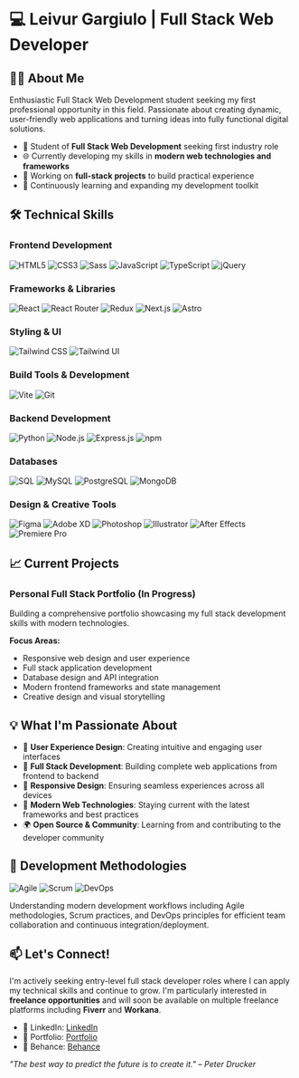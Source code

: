 # 💻 Leivur Gargiulo | Full Stack Web Developer

## 👨‍💻 About Me

Enthusiastic Full Stack Web Development student seeking my first professional opportunity in this field. Passionate about creating dynamic, user-friendly web applications and turning ideas into fully functional digital solutions.

- 🚀 Student of **Full Stack Web Development** seeking first industry role
- 🌐 Currently developing my skills in **modern web technologies and frameworks**
- 🔧 Working on **full-stack projects** to build practical experience
- 🌱 Continuously learning and expanding my development toolkit

## 🛠️ Technical Skills

### Frontend Development
![HTML5](https://img.shields.io/badge/HTML5-E34F26?style=flat-square&logo=html5&logoColor=white)
![CSS3](https://img.shields.io/badge/CSS3-1572B6?style=flat-square&logo=css3&logoColor=white)
![Sass](https://img.shields.io/badge/Sass-CC6699?style=flat-square&logo=sass&logoColor=white)
![JavaScript](https://img.shields.io/badge/JavaScript-F7DF1E?style=flat-square&logo=javascript&logoColor=black)
![TypeScript](https://img.shields.io/badge/TypeScript-007ACC?style=flat-square&logo=typescript&logoColor=white)
![jQuery](https://img.shields.io/badge/jQuery-0769AD?style=flat-square&logo=jquery&logoColor=white)

### Frameworks & Libraries
![React](https://img.shields.io/badge/React-20232A?style=flat-square&logo=react&logoColor=61DAFB)
![React Router](https://img.shields.io/badge/React_Router-CA4245?style=flat-square&logo=react-router&logoColor=white)
![Redux](https://img.shields.io/badge/Redux-593D88?style=flat-square&logo=redux&logoColor=white)
![Next.js](https://img.shields.io/badge/Next.js-000000?style=flat-square&logo=nextdotjs&logoColor=white)
![Astro](https://img.shields.io/badge/Astro-0C1222?style=flat-square&logo=astro&logoColor=FDFDFE)

### Styling & UI
![Tailwind CSS](https://img.shields.io/badge/Tailwind_CSS-38B2AC?style=flat-square&logo=tailwind-css&logoColor=white)
![Tailwind UI](https://img.shields.io/badge/Tailwind_UI-06B6D4?style=flat-square&logo=tailwindcss&logoColor=white)

### Build Tools & Development
![Vite](https://img.shields.io/badge/Vite-646CFF?style=flat-square&logo=vite&logoColor=white)
![Git](https://img.shields.io/badge/Git-F05032?style=flat-square&logo=git&logoColor=white)

### Backend Development
![Python](https://img.shields.io/badge/Python-3776AB?style=flat-square&logo=python&logoColor=white)
![Node.js](https://img.shields.io/badge/Node.js-43853D?style=flat-square&logo=node.js&logoColor=white)
![Express.js](https://img.shields.io/badge/Express.js-404D59?style=flat-square&logo=express&logoColor=white)
![npm](https://img.shields.io/badge/npm-CB3837?style=flat-square&logo=npm&logoColor=white)

### Databases
![SQL](https://img.shields.io/badge/SQL-4479A1?style=flat-square&logo=amazon-dynamodb&logoColor=white)
![MySQL](https://img.shields.io/badge/MySQL-00000F?style=flat-square&logo=mysql&logoColor=white)
![PostgreSQL](https://img.shields.io/badge/PostgreSQL-316192?style=flat-square&logo=postgresql&logoColor=white)
![MongoDB](https://img.shields.io/badge/MongoDB-4EA94B?style=flat-square&logo=mongodb&logoColor=white)

### Design & Creative Tools
![Figma](https://img.shields.io/badge/Figma-F24E1E?style=flat-square&logo=figma&logoColor=white)
![Adobe XD](https://img.shields.io/badge/Adobe%20XD-470137?style=flat-square&logo=Adobe%20XD&logoColor=white)
![Photoshop](https://img.shields.io/badge/Adobe%20Photoshop-31A8FF?style=flat-square&logo=Adobe%20Photoshop&logoColor=black)
![Illustrator](https://img.shields.io/badge/Adobe%20Illustrator-FF9A00?style=flat-square&logo=adobe%20illustrator&logoColor=white)
![After Effects](https://img.shields.io/badge/Adobe%20After%20Effects-9999FF?style=flat-square&logo=Adobe%20After%20Effects&logoColor=white)
![Premiere Pro](https://img.shields.io/badge/Adobe%20Premiere%20Pro-9999FF?style=flat-square&logo=Adobe%20Premiere%20Pro&logoColor=white)

## 📈 Current Projects

### Personal Full Stack Portfolio (In Progress)
Building a comprehensive portfolio showcasing my full stack development skills with modern technologies.

**Focus Areas:**
- Responsive web design and user experience
- Full stack application development
- Database design and API integration
- Modern frontend frameworks and state management
- Creative design and visual storytelling

## 💡 What I'm Passionate About

- 🎨 **User Experience Design**: Creating intuitive and engaging user interfaces
- 🔄 **Full Stack Development**: Building complete web applications from frontend to backend
- 📱 **Responsive Design**: Ensuring seamless experiences across all devices
- 🚀 **Modern Web Technologies**: Staying current with the latest frameworks and best practices
- 🌍 **Open Source & Community**: Learning from and contributing to the developer community

## 🔄 Development Methodologies

![Agile](https://img.shields.io/badge/Agile-239120?style=flat-square&logo=agile&logoColor=white)
![Scrum](https://img.shields.io/badge/Scrum-6DB33F?style=flat-square&logo=scrumalliance&logoColor=white)
![DevOps](https://img.shields.io/badge/DevOps-326CE5?style=flat-square&logo=docker&logoColor=white)

Understanding modern development workflows including Agile methodologies, Scrum practices, and DevOps principles for efficient team collaboration and continuous integration/deployment.

## 📫 Let's Connect!

I'm actively seeking entry-level full stack developer roles where I can apply my technical skills and continue to grow. I'm particularly interested in **freelance opportunities** and will soon be available on multiple freelance platforms including **Fiverr** and **Workana**.

- 🔗 LinkedIn: [LinkedIn](https://linkedin.com)
- 💼 Portfolio: [Portfolio](https://portfolio-link)
- 🎨 Behance: [Behance](https://behance-link)

_"The best way to predict the future is to create it." – Peter Drucker_
